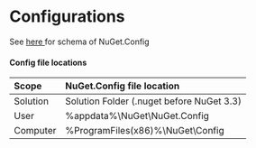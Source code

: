 # Configurations



See [here ](https://docs.microsoft.com/en-us/nuget/reference/nuget-config-file)for schema of NuGet.Config

#### Config file locations

| Scope | NuGet.Config file location |
| :--- | :--- |
| Solution | Solution Folder  \(.nuget before NuGet 3.3\) |
| User | %appdata%\NuGet\NuGet.Config |
| Computer | %ProgramFiles\(x86\)%\NuGet\Config |

